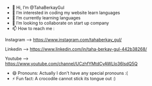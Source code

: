 - 👋 Hi, I’m @TahaBerkayGul
- 👀 I’m interested in coding my website learn languages
- 🌱 I’m currently learning languages
- 💞️ I’m looking to collaborate on start up company
- 📫 How to reach me :
  
Instagram --> https://www.instagram.com/tahaberkay_gul/
 
 Linkedin --> https://www.linkedin.com/in/taha-berkay-gul-442b38268/
  
Youtube --> https://www.youtube.com/channel/UCzhfYMtdCyAWLIo36IsdQ5Q
- 😄 Pronouns: Actually I don't have any special pronouns :(
- ⚡ Fun fact: A crocodile cannot stick its tongue out :)

<!---
TahaBerkayGul/TahaBerkayGul is a ✨ special ✨ repository because its `README.md` (this file) appears on your GitHub profile.
You can click the Preview link to take a look at your changes.
--->
